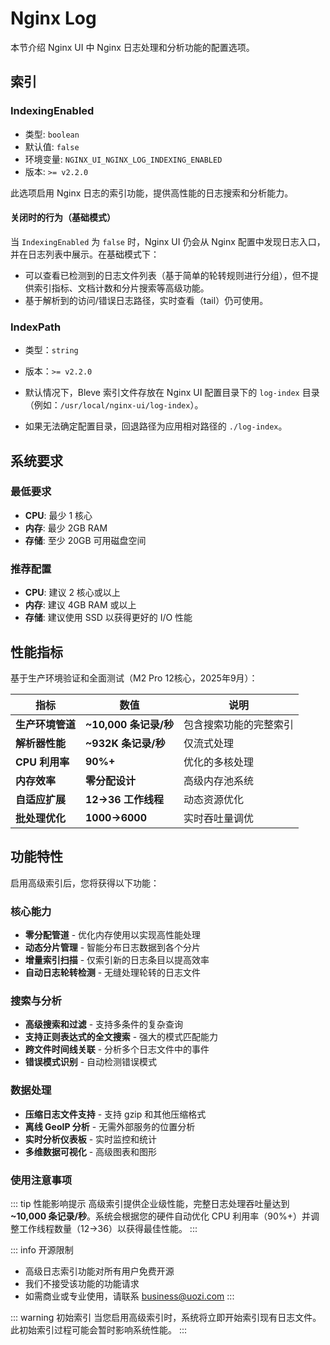 # Nginx Log

本节介绍 Nginx UI 中 Nginx 日志处理和分析功能的配置选项。

## 索引

### IndexingEnabled

- 类型: `boolean`
- 默认值: `false`
- 环境变量: `NGINX_UI_NGINX_LOG_INDEXING_ENABLED`
- 版本: `>= v2.2.0`

此选项启用 Nginx 日志的索引功能，提供高性能的日志搜索和分析能力。

#### 关闭时的行为（基础模式）

当 `IndexingEnabled` 为 `false` 时，Nginx UI 仍会从 Nginx 配置中发现日志入口，并在日志列表中展示。在基础模式下：

- 可以查看已检测到的日志文件列表（基于简单的轮转规则进行分组），但不提供索引指标、文档计数和分片搜索等高级功能。
- 基于解析到的访问/错误日志路径，实时查看（tail）仍可使用。

### IndexPath

- 类型：`string`
- 版本：`>= v2.2.0`

- 默认情况下，Bleve 索引文件存放在 Nginx UI 配置目录下的 `log-index` 目录（例如：`/usr/local/nginx-ui/log-index`）。
- 如果无法确定配置目录，回退路径为应用相对路径的 `./log-index`。

## 系统要求

### 最低要求
- **CPU**: 最少 1 核心
- **内存**: 最少 2GB RAM
- **存储**: 至少 20GB 可用磁盘空间

### 推荐配置
- **CPU**: 建议 2 核心或以上
- **内存**: 建议 4GB RAM 或以上
- **存储**: 建议使用 SSD 以获得更好的 I/O 性能

## 性能指标

基于生产环境验证和全面测试（M2 Pro 12核心，2025年9月）：

| 指标 | 数值 | 说明 |
|------|------|------|
| **生产环境管道** | **~10,000 条记录/秒** | 包含搜索功能的完整索引 |
| **解析器性能** | **~932K 条记录/秒** | 仅流式处理 |
| **CPU 利用率** | **90%+** | 优化的多核处理 |
| **内存效率** | **零分配设计** | 高级内存池系统 |
| **自适应扩展** | **12→36 工作线程** | 动态资源优化 |
| **批处理优化** | **1000→6000** | 实时吞吐量调优 |

## 功能特性

启用高级索引后，您将获得以下功能：

### 核心能力
- **零分配管道** - 优化内存使用以实现高性能处理
- **动态分片管理** - 智能分布日志数据到各个分片
- **增量索引扫描** - 仅索引新的日志条目以提高效率
- **自动日志轮转检测** - 无缝处理轮转的日志文件

### 搜索与分析
- **高级搜索和过滤** - 支持多条件的复杂查询
- **支持正则表达式的全文搜索** - 强大的模式匹配能力
- **跨文件时间线关联** - 分析多个日志文件中的事件
- **错误模式识别** - 自动检测错误模式

### 数据处理
- **压缩日志文件支持** - 支持 gzip 和其他压缩格式
- **离线 GeoIP 分析** - 无需外部服务的位置分析
- **实时分析仪表板** - 实时监控和统计
- **多维数据可视化** - 高级图表和图形

### 使用注意事项

::: tip 性能影响提示
高级索引提供企业级性能，完整日志处理吞吐量达到 **~10,000 条记录/秒**。系统会根据您的硬件自动优化 CPU 利用率（90%+）并调整工作线程数量（12→36）以获得最佳性能。
:::

::: info 开源限制
- 高级日志索引功能对所有用户免费开源
- 我们不接受该功能的功能请求
- 如需商业或专业使用，请联系 business@uozi.com
:::

::: warning 初始索引
当您启用高级索引时，系统将立即开始索引现有日志文件。此初始索引过程可能会暂时影响系统性能。
:::

